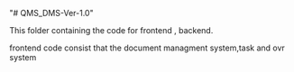 "# QMS_DMS-Ver-1.0" 

This folder containing the code for frontend , backend.

frontend code consist that the document managment system,task and ovr system